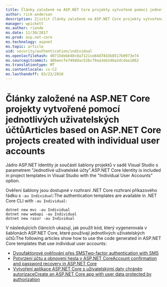 ```yaml
---
title: Články založené na ASP.NET Core projekty vytvořené pomocí jednotlivých uživatelských účtů
author: rick-anderson
description: Zjistit články založené na ASP.NET Core projekty vytvořené pomocí jednotlivých uživatelských účtů.
manager: wpickett
ms.author: riande
ms.date: 11/30/2017
ms.prod: asp.net-core
ms.technology: aspnet
ms.topic: article
uid: security/authentication/individual
ms.openlocfilehash: 40715debb48c0a7121ce84d7843b8517b0973e74
ms.sourcegitcommit: 48beecfe749ddac52bc79aa3eb246a2dcdaa1862
ms.translationtype: MT
ms.contentlocale: cs-CZ
ms.lasthandoff: 03/22/2018
---
```

# <a name="articles-based-on-aspnet-core-projects-created-with-individual-user-accounts"></a><span data-ttu-id="ddda2-103">Články založené na ASP.NET Core projekty vytvořené pomocí jednotlivých uživatelských účtů</span><span class="sxs-lookup"><span data-stu-id="ddda2-103">Articles based on ASP.NET Core projects created with individual user accounts</span></span>

<span data-ttu-id="ddda2-104">Jádro ASP.NET Identity je součástí šablony projektů v sadě Visual Studio s parametrem "Jednotlivé uživatelské účty".</span><span class="sxs-lookup"><span data-stu-id="ddda2-104">ASP.NET Core Identity is included in project templates in Visual Studio with the "Individual User Accounts" option.</span></span>

<span data-ttu-id="ddda2-105">Ověření šablony jsou dostupné v rozhraní .NET Core rozhraní příkazového řádku s `-au Individual`:</span><span class="sxs-lookup"><span data-stu-id="ddda2-105">The authentication templates are available in .NET Core CLI with `-au Individual`:</span></span>

```console
dotnet new mvc -au Individual
dotnet new webapi -au Individual
dotnet new razor -au Individual
```

<span data-ttu-id="ddda2-106">V následujících článcích ukazují, jak použít kód, který vygenerovala v šablonách ASP.NET Core, které používají jednotlivých uživatelských účtů:</span><span class="sxs-lookup"><span data-stu-id="ddda2-106">The following articles show how to use the code generated in ASP.NET Core templates that use individual user accounts:</span></span>

* [<span data-ttu-id="ddda2-107">Dvoufaktorové ověřování přes SMS</span><span class="sxs-lookup"><span data-stu-id="ddda2-107">Two-factor authentication with SMS</span></span>](xref:security/authentication/2fa)
* [<span data-ttu-id="ddda2-108">Potvrzení účtu a obnovení hesla v ASP.NET Core</span><span class="sxs-lookup"><span data-stu-id="ddda2-108">Account confirmation and password recovery in ASP.NET Core</span></span>](xref:security/authentication/accconfirm)
* [<span data-ttu-id="ddda2-109">Vytvoření aplikace ASP.NET Core s uživatelskými daty chráněn autorizace</span><span class="sxs-lookup"><span data-stu-id="ddda2-109">Create an ASP.NET Core app with user data protected by authorization</span></span>](xref:security/authorization/secure-data)
